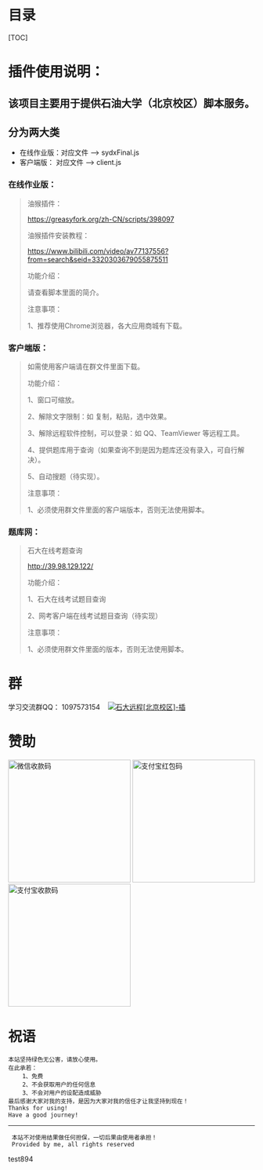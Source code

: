 # 目录

[TOC]



# 插件使用说明：

## 该项目主要用于提供石油大学（北京校区）脚本服务。



## 分为两大类

-  在线作业版：对应文件 --> sydxFinal.js
-  客户端版：    对应文件 --> client.js



### 在线作业版：

> 油猴插件：
>
> https://greasyfork.org/zh-CN/scripts/398097
>
> 油猴插件安装教程：
>
> https://www.bilibili.com/video/av77137556?from=search&seid=3320303679055875511
>
> 功能介绍：
>
> 	请查看脚本里面的简介。
>
> 注意事项：
>
> 	1、推荐使用Chrome浏览器，各大应用商城有下载。



### 客户端版：

> 如需使用客户端请在群文件里面下载。
>
> 功能介绍：
>
> 	1、窗口可缩放。
> 	
> 	2、解除文字限制：如 复制，粘贴，选中效果。
> 	
> 	3、解除远程软件控制，可以登录：如 QQ、TeamViewer 等远程工具。
> 	
> 	4、提供题库用于查询（如果查询不到是因为题库还没有录入，可自行解决）。
> 	
> 	5、自动搜题（待实现）。
>
> 注意事项：
>
> 	1、必须使用群文件里面的客户端版本，否则无法使用脚本。



### 题库网：

> 石大在线考题查询
>
> http://39.98.129.122/
>
> 功能介绍：
>
> 	1、石大在线考试题目查询
> 	
> 	2、网考客户端在线考试题目查询（待实现）
>
> 注意事项：
>
> 	1、必须使用群文件里面的版本，否则无法使用脚本。



# 群

<p>
    学习交流群QQ：
    <span style="user-select:all;">1097573154</span>
    &nbsp;&nbsp;
    <span >
        <a target="_blank" draggable="false" href="//shang.qq.com/wpa/qunwpa?idkey=cc57d6d510e9185aa4643444290f7e7b0d6d36143a8c63e416b09f92c2df8698">        
            <img border="0" draggable="false" src="http://pub.idqqimg.com/wpa/images/group.png" alt="石大远程[北京校区]-插" title="石大远程[北京校区]-插">
    </a>
</span> 
</p>





# 赞助

<img src="https://ilh-github.github.io/sydx/wx.d11c43d.png" alt="微信收款码"  width="250px">

<img src="https://ilh-github.github.io/sydx/zfbhb.c9260fb.jpg" alt="支付宝红包码"  width="250px" >

<img src="https://ilh-github.github.io/sydx/zfb.26b5c28.jpg" alt="支付宝收款码"  width="250px" >



# 祝语

```
本站坚持绿色无公害，请放心使用。
在此承若：
    1、免费
    2、不会获取用户的任何信息
    3、不会对用户的设配造成威胁
最后感谢大家对我的支持，是因为大家对我的信任才让我坚持到现在！
Thanks for using!
Have a good journey!
```

------



```
 本站不对使用结果做任何担保，一切后果由使用者承担！
 Provided by me, all rights reserved
```

test894
